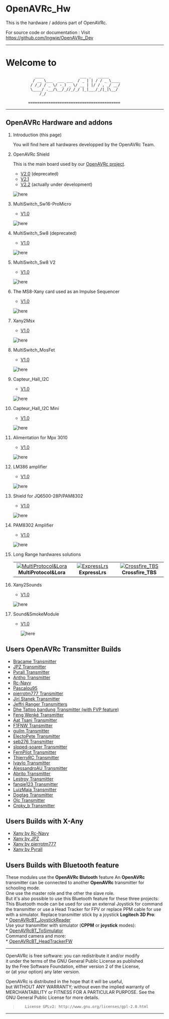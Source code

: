 # OpenAVRc_Hw

This is the hardware / addons part of OpenAVRc.

For source code or documentation : Visit https://github.com/Ingwie/OpenAVRc_Dev

----------
**Welcome to**
=========
                 ____                ___ _   _____                      
                / __ \___  ___ ___  / _ | | / / _ \____                 
               / /_/ / _ \/ -_) _ \/ __ | |/ / , _/ __/                 
               \____/ .__/\__/_//_/_/ |_|___/_/|_|\__/                  
                   /_/                                                  
              
              =========================================
----------
## OpenAVRc Hardware and addons
1. Introduction (this page)

	You will find here all hardwares developped by the OpenAVRc Team.
	
1. OpenAVRc Shield

   This is the main board used by our [OpenAVRc project](https://github.com/Ingwie/OpenAVRc_Dev).
   * [V2.0](https://github.com/Ingwie/OpenAVRc_Hw/tree/V3/PCB%20Shield/Mega_2560%20core%20mini_full_2.0_PM) (deprecated)
   * [V2.1](https://github.com/Ingwie/OpenAVRc_Hw/tree/V3/PCB%20Shield/Mega_2560%20core%20mini_full_2.1_PM)
   * [V2.2](https://github.com/Ingwie/OpenAVRc_Hw/tree/V3/PCB%20Shield/Mega_2560%20core%20mini_full_2.2_PM) (actually under development)
   
   ![here](https://github.com/Ingwie/OpenAVRc_Hw/blob/V3/PCB%20Shield/Mega_2560%20core%20mini_full_2.2_PM/Mega_2560%20core%20mini_full_2.2_3D.jpg)
1. MultiSwitch_Sw16-ProMicro
   * [V1.0](https://github.com/Ingwie/OpenAVRc_Hw/tree/V3/MultiSwitch_Sw16-ProMicro)
   
   ![here](https://github.com/Ingwie/OpenAVRc_Hw/blob/V3/MultiSwitch_Sw16-ProMicro/MultiSwitch_Sw16_ProMicro_3D.jpg)
1. MultiSwitch_Sw8 (deprecated)
   * [V1.0](https://github.com/Ingwie/OpenAVRc_Hw/tree/V3/MultiSwitch_Sw8)

   ![here](https://github.com/Ingwie/OpenAVRc_Hw/blob/V3/MultiSwitch_Sw8/D%C3%A9codeur%20MS8_X-Any_3D.jpg)   
1. MultiSwitch_Sw8 V2
   * [V1.0](https://github.com/Ingwie/OpenAVRc_Hw/tree/V3/MutltiSwitch_Sw8_V2)
   
   ![here](https://github.com/Ingwie/OpenAVRc_Hw/blob/V3/MutltiSwitch_Sw8_V2/MutltiSwitch_Sw8_V2.jpg)  
1. The MS8-Xany card used as an Impulse Sequencer
   * [V1.0](https://github.com/Ingwie/OpenAVRc_Hw/tree/V3/PulseSeq)
   
   ![here](https://github.com/Ingwie/OpenAVRc_Hw/blob/V3/MultiSwitch_Sw8/D%C3%A9codeur%20MS8_X-Any_3D.jpg)
1. Xany2Msx
   * [V1.0](https://github.com/Ingwie/OpenAVRc_Hw/tree/V3/Xany2Msx)
   
   ![here](https://github.com/Ingwie/OpenAVRc_Hw/blob/V3/Xany2Msx/Xany2Msx_3D.jpg)
1. MultiSwitch_MosFet
   * [V1.0](https://github.com/Ingwie/OpenAVRc_Hw/tree/V3/MultiSwitch_MosFet)
   
   ![here](https://github.com/Ingwie/OpenAVRc_Hw/blob/V3/MultiSwitch_MosFet/MultiSwitch_MosFet_Top3D.jpg)
1. Capteur_Hall_I2C
   * [V1.0](https://github.com/Ingwie/OpenAVRc_Hw/tree/V3/Capteur_Hall_I2C)
   
   ![here](https://github.com/Ingwie/OpenAVRc_Hw/blob/V3/Capteur_Hall_I2C/Sensor_Board_3D.jpg)
   
1. Capteur_Hall_I2C Mini
   * [V1.0](https://github.com/Ingwie/OpenAVRc_Hw/tree/V3/Capteur_Hall_I2C_Mini)
   
   ![here](https://github.com/Ingwie/OpenAVRc_Hw/blob/V3/Capteur_Hall_I2C_Mini/Sensor_Board_3D-Top_Bottom.jpg)
   
1. Alimentation for Mpx 3010
   * [V1.0](https://github.com/Ingwie/OpenAVRc_Hw/tree/V3/PCB%20Mpx%20Alimentation)
   
   ![here](https://github.com/Ingwie/OpenAVRc_Hw/blob/V3/PCB%20Mpx%20Alimentation/MPX_Alimentation_Top.jpg)
   
1. LM386 amplifier
   * [V1.0](https://github.com/Ingwie/OpenAVRc_Hw/tree/V3/PCB%20LM386%20amplifier)
   
   ![here](https://github.com/Ingwie/OpenAVRc_Hw/blob/V3/PCB%20LM386%20amplifier/LM386Amplifier_Top.jpg)
   
1. Shield for JQ6500-28P/PAM8302
   * [V1.0](https://github.com/Ingwie/OpenAVRc_Hw/tree/V3/PCB%20JQ6500-28P_PAM8302A)
   
   ![here](https://github.com/Ingwie/OpenAVRc_Hw/blob/V3/PCB%20JQ6500-28P_PAM8302A/JQ6500-28P_PAM8302A_3DTop.jpg)
   
1. PAM8302 Amplifier
   * [V1.0](https://github.com/Ingwie/OpenAVRc_Hw/tree/V3/PCB%20PAM8302A)
   
   ![here](https://github.com/Ingwie/OpenAVRc_Hw/blob/V3/PCB%20PAM8302A/PAM8302_3D.jpg)
   
1. Long Range hardwares solutions  
	<table cellspacing=0>
	  <tr>
		<td align=center width=200><a href="https://github.com/Ingwie/OpenAVRc_Hw/tree/V3/Long_Range/MultiProtocol&Lora"><img src="https://github.com/Ingwie/OpenAVRc_Hw/blob/V3/Long_Range/MultiProtocol%26Lora/RFM95W_TxModule.jpg" border="0" name="submit" title="MultiProtocol&Lora" alt="MultiProtocol&Lora"/></a><br><b>MultiProtocol&Lora</b></td>
		<td align=center width=200><a href="https://github.com/Ingwie/OpenAVRc_Hw/tree/V3/Long_Range/ExpressLrs"><img src="https://github.com/Ingwie/OpenAVRc_Hw/blob/V3/Long_Range/ExpressLrs/HappyModel_combo_kit.jpg" border="0" name="submit" title="ExpressLrs" alt="ExpressLrs"/></a><br><b>ExpressLrs</b></td>
		<td align=center width=200><a href="https://github.com/Ingwie/OpenAVRc_Hw/tree/V3/Long_Range/Crossfire_TBS"><img src="https://github.com/Ingwie/OpenAVRc_Hw/blob/V3/Long_Range/Crossfire_TBS/TBS_TX_V2_combo_kit.jpg" border="0" name="submit" title="Crossfire_TBS" alt="Crossfire_TBS"/></a><br><b>Crossfire_TBS</b></td>
	  </tr>
	</table>
 
1. Xany2Sounds
   * [V1.0](https://github.com/Ingwie/OpenAVRc_Hw/tree/V3/Xany2Sounds)
   
   ![here](https://github.com/Ingwie/OpenAVRc_Hw/blob/V3/Xany2Sounds/Xany2Sounds_3D.jpg)
   
   
1. Sound&SmokeModule
   * [V1.0](https://github.com/Ingwie/OpenAVRc_Hw/tree/V3/Sound&SmokeModule)
   
      ![here](https://github.com/Ingwie/OpenAVRc_Hw/blob/V3/Sound%26SmokeModule/S%26SM1.png)
## Users OpenAVRc Transmitter Builds
* [Bracame Transmitter](https://github.com/Ingwie/OpenAVRc_Hw/tree/V3/User's%20OpenAVRc%20Transmitters/Bracame/README.md)
* [JPZ Transmitter](https://github.com/Ingwie/OpenAVRc_Hw/tree/V3/User's%20OpenAVRc%20Transmitters/JPZ/README.md)
* [Pyrall Transmitter](https://github.com/Ingwie/OpenAVRc_Hw/tree/V3/User's%20OpenAVRc%20Transmitters/Pyrall/README.md)
* [Antho Transmitter](https://github.com/Ingwie/OpenAVRc_Hw/tree/V3/User's%20OpenAVRc%20Transmitters/Antho/README.md)
* [Rc-Navy](https://github.com/Ingwie/OpenAVRc_Hw/tree/V3/User's%20OpenAVRc%20Transmitters/Rc-Navy/README.md)
* [Pascalou95](https://github.com/Ingwie/OpenAVRc_Hw/tree/V3/User's%20OpenAVRc%20Transmitters/Pascalou95/README.md)
* [pierrotm777 Transmitter](https://github.com/Ingwie/OpenAVRc_Hw/tree/V3/User's%20OpenAVRc%20Transmitters/pierrotm777/README.md)
* [Jirí Stanek Transmitter](https://github.com/Ingwie/OpenAVRc_Hw/tree/V3/User's%20OpenAVRc%20Transmitters/JiríStanek/README.md)
* [Jeffri Ranger Transmitters](https://github.com/Ingwie/OpenAVRc_Hw/tree/V3/User's%20OpenAVRc%20Transmitters/JeffriRanger/README.md)
* [Dhe Tattoo bandung Transmitter (with FVP feature)](https://github.com/Ingwie/OpenAVRc_Hw/tree/V3/User's%20OpenAVRc%20Transmitters/DheTattoobandung/README.md)
* [Feng Wenké Transmitter](https://github.com/Ingwie/OpenAVRc_Hw/tree/V3/User's%20OpenAVRc%20Transmitters/FengWenké/README.md)
* [Aat Tsani Transmitter](https://github.com/Ingwie/OpenAVRc_Hw/tree/V3/User's%20OpenAVRc%20Transmitters/AatTsani/README.md)
* [F1FNW Transmitter](https://github.com/Ingwie/OpenAVRc_Hw/tree/V3/User's%20OpenAVRc%20Transmitters/F1FNW/README.md)
* [guilm Transmitter](https://github.com/Ingwie/OpenAVRc_Hw/tree/V3/User's%20OpenAVRc%20Transmitters/guilm/README.md)
* [ElectoPete Transmitter](https://github.com/Ingwie/OpenAVRc_Hw/tree/V3/User's%20OpenAVRc%20Transmitters/ElectoPete/README.md)
* [seb276 Transmitter](https://github.com/Ingwie/OpenAVRc_Hw/tree/V3/User's%20OpenAVRc%20Transmitters/seb276/README.md)
* [sloped-soarer Transmitter](https://github.com/Ingwie/OpenAVRc_Hw/tree/V3/User's%20OpenAVRc%20Transmitters/sloped-soarer/README.md)
* [FernPilot Transmitter](https://github.com/Ingwie/OpenAVRc_Hw/tree/V3/User's%20OpenAVRc%20Transmitters/FernPilot/README.md)
* [ThierryRC Transmitter](https://github.com/Ingwie/OpenAVRc_Hw/tree/V3/User's%20OpenAVRc%20Transmitters/ThierryRC/README.md)
* [Ivaylo Transmitter](https://github.com/Ingwie/OpenAVRc_Hw/tree/V3/User's%20OpenAVRc%20Transmitters/Ivaylo/README.md)
* [AlessandroAU Transmitter](https://github.com/Ingwie/OpenAVRc_Hw/tree/V3/User's%20OpenAVRc%20Transmitters/AlessandroAU/README.md)
* [Abrito Transmitter](https://github.com/Ingwie/OpenAVRc_Hw/tree/V3/User's%20OpenAVRc%20Transmitters/Abrito/README.md)
* [Lestroy Transmitter](https://github.com/Ingwie/OpenAVRc_Hw/tree/V3/User's%20OpenAVRc%20Transmitters/Lestroy/README.md)
* [fanqie123 Transmitter](https://github.com/Ingwie/OpenAVRc_Hw/tree/V3/User's%20OpenAVRc%20Transmitters/fanqie123/README.md)
* [LuizMaia Transmitter](https://github.com/Ingwie/OpenAVRc_Hw/tree/V3/User's%20OpenAVRc%20Transmitters/LuizMaia/README.md)
* [Dogtag Transmitter](https://github.com/Ingwie/OpenAVRc_Hw/tree/V3/User's%20OpenAVRc%20Transmitters/Dogtag/README.md)
* [Olc Transmitter](https://github.com/Ingwie/OpenAVRc_Hw/tree/V3/User's%20OpenAVRc%20Transmitters/Olc/README.md)
* [Croky_b Transmitter](https://github.com/Ingwie/OpenAVRc_Hw/tree/V3/User's%20OpenAVRc%20Transmitters/Croky_b/README.md)

## Users Builds with X-Any
* [Xany by Rc-Navy](https://github.com/Ingwie/OpenAVRc_Hw/tree/V3/Xany_Builds_by_Users/Rc-Navy)
* [Xany by JPZ](https://github.com/Ingwie/OpenAVRc_Hw/tree/V3/Xany_Builds_by_Users/JPZ)
* [Xany by pierrotm777](https://github.com/Ingwie/OpenAVRc_Hw/tree/V3/Xany_Builds_by_Users/pierrotm777)
* [Xany by Pyrall](https://github.com/Ingwie/OpenAVRc_Hw/tree/V3/Xany_Builds_by_Users/Pyrall)

## Users Builds with Bluetooth feature
These modules use the **OpenAVRc Blutooth** feature
   An **OpenAVRc** transmitter can be connected to another **OpenAVRc** transmitter for schooling mode.  
   One use the master role and the other the slave role.  
   But it's also possible to use this Bluetooth feature for these three projects:    
   This Bluetooth mode can be used for use an external Joystick for command the transmitter or use a Head Tracker for FPV or replace PPM cable for use with a simulator.
   Replace transmitter stick by a joystick **Logitech 3D Pro**:  
     * [OpenAVRcBT_JoystickReader](https://github.com/Ingwie/OpenAVRc_Hw/tree/V3/Bluetooth/OpenAVRcBT_JoystickReader)  
   Use your transmitter with simulator (**CPPM** or **joystick** modes):   
     * [OpenAVRcBT_ToSimulator](https://github.com/Ingwie/OpenAVRc_Hw/tree/V3/Bluetooth/OpenAVRcBT_ToSimulator)  
   Command camera and more:  
     * [OpenAVRcBT_HeadTrackerFW](https://github.com/Ingwie/OpenAVRc_Hw/tree/V3/Bluetooth/OpenAVRcBT_HeadTrackerFW)  
  
----------

   OpenAVRc is free software: you can redistribute it and/or modify    
   it under the terms of the GNU General Public License as published    
   by the Free Software Foundation, either version 2 of the License,   
   or (at your option) any later version.


   OpenAVRc is distributed in the hope that it will be useful,         
   but WITHOUT ANY WARRANTY; without even the implied warranty of       
   MERCHANTABILITY or FITNESS FOR A PARTICULAR PURPOSE.  See the        
   GNU General Public License for more details.                         
                                                                        
>        License GPLv2: http://www.gnu.org/licenses/gpl-2.0.html          

----------


